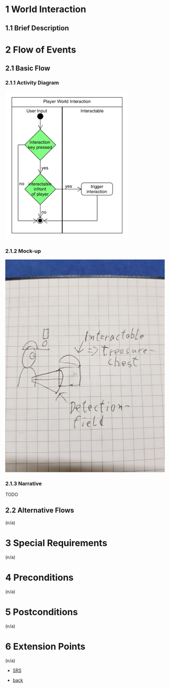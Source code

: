 # 1 World Interaction

## 1.1 Brief Description


# 2 Flow of Events
## 2.1 Basic Flow


### 2.1.1 Activity Diagram
![Player Movement Activity Diagram](/UCs/UC2%20Activity%20Diagram.png)

### 2.1.2 Mock-up
![Player Movement Mock-up](/UCs/UC2%20Mark-up.jpg)

### 2.1.3 Narrative
TODO

## 2.2 Alternative Flows
(n/a)

# 3 Special Requirements
(n/a)

# 4 Preconditions
(n/a)

# 5 Postconditions
(n/a)
 
# 6 Extension Points
(n/a)



- [SRS](https://albgei.github.io/gamedevs/SRS)

- [back](https://albgei.github.io/gamedevs/index)

